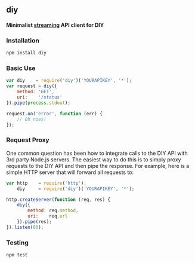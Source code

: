 ## diy
#### Minimalist [streaming](http://nodejs.org/api/stream.html) API client for DIY

### Installation
```bash
npm install diy
```

### Basic Use
```javascript
var diy    = require('diy')('YOURAPIKEY', '*');
var request = diy({
    method: 'GET',
    uri:    '/status'
}).pipe(process.stdout);

request.on('error', function (err) {
    // Oh noes! 
});
```

### Request Proxy
One common question has been how to integrate calls to the DIY API with 3rd party Node.js servers. The easiest way to do this is to simply proxy requests to the DIY API and then pipe the response. For example, here is a simple HTTP server that will forward all requests to:

```javascript
var http    = require('http'),
    diy     = require('diy')('YOURAPIKEY', '*');

http.createServer(function (req, res) {
    diy({
        method: req.method,
        uri:    req.url
    }).pipe(res);
}).listen(80);
```

### Testing
```bash
npm test
```
